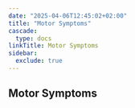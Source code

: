 ```yaml
---
date: "2025-04-06T12:45:02+02:00"
title: "Motor Symptoms"
cascade:
  type: docs
linkTitle: Motor Symptoms
sidebar:
  exclude: true
---
```


## Motor Symptoms
